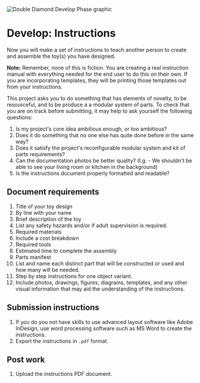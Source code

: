 ![Double Diamond Develop Phase graphic](/assets/dd-process-develop-1200px@2x.png)

# Develop: Instructions

Now you will make a set of instructions to teach another person to create and assemble the toy(s) you have designed.

**Note:** Remember, none of this is fiction. You are creating a real instruction manual with everything needed for the end user to do this on their own. If you are incorporating templates, they will be printing those templates out from your instructions.

This project asks you to do something that has elements of novelty, to be resourceful, and to be produce a a modular system of parts. To check that you are on track before submitting, it may help to ask yourself the following questions:

1. Is my project's core idea ambitious enough, or too ambitious?
2. Does it do something that no one else has quite done before in the same way?
3. Does it satisfy the project's reconfigurable modular system and kit of parts requirements?
4. Can the documentation photos be better quality? (I.g. - We shouldn't be able to see your living room or kitchen in the background)
5. Is the instructions document properly formatted and readable?

## Document requirements

1. Title of your toy design
2. By line with your name
3. Brief description of the toy
4. List any safety hazards and/or if adult supervision is required.
5. Required materials
  1. Include a cost breakdown
6. Required tools
7. Estimated time to complete the assembly
8. Parts manifest
  1. List and name each distinct part that will be constructed or used and how many will be needed.
9. Step by step instructions for one object variant.
  1. Include photos, drawings, figures, diagrams, templates, and any other visual information that may aid the understanding of the instructions. 

## Submission instructions

1. If you do you not have skills to use advanced layout software like Adobe InDesign, use word processing software such as MS Word to create the instructions.
2. Export the instructions in `.pdf` format.

## Post work

1. Upload the instructions PDF document.
